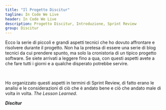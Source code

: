 ```yaml
---
title: "Il Progetto Discitur"
tagline: In Code We Live
header: In Code We Live
description: Progetto Discitur, Introduzione, Sprint Review
group: Discitur
---
```


Ecco la serie di piccoli e grandi aspetti tecnici che ho dovuto affrontare
e risolvere durante il progetto. Non ha la pretesa di essere una serie di blog
tecnici da cui prendere spunto, ma solo la cronistoria di un tipico progetto
software. Se siete arrivati a leggere fino a qua, con questi aspetti avete a
che fare tutti i giorni e a qualche disperato potrebbe servire.

 

Ho organizzato questi aspetti in termini di Sprint Review, di fatto erano
le analisi e le considerazioni di ciò che è andato bene e ciò che andato male
di volta in volta. _The Lesson Learned_.

**_Discitur_**